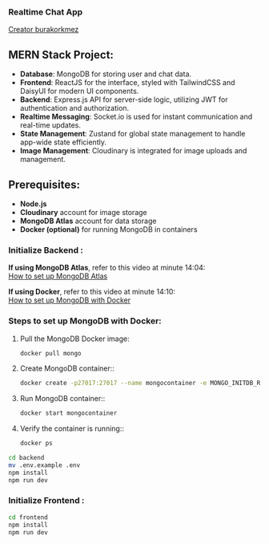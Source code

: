 ### Realtime Chat App

<a href="https://www.youtube.com/watch?v=ntKkVrQqBYY&t=13834s" target="_blank">Creator burakorkmez</a>

## MERN Stack Project:

- **Database**: MongoDB for storing user and chat data.
- **Frontend**: ReactJS for the interface, styled with TailwindCSS and DaisyUI for modern UI components.
- **Backend**: Express.js API for server-side logic, utilizing JWT for authentication and authorization.
- **Realtime Messaging**: Socket.io is used for instant communication and real-time updates.
- **State Management**: Zustand for global state management to handle app-wide state efficiently.
- **Image Management**: Cloudinary is integrated for image uploads and management.

## Prerequisites:

- **Node.js**
- **Cloudinary** account for image storage
- **MongoDB Atlas** account for data storage
- **Docker (optional)** for running MongoDB in containers

### Initialize Backend :

**If using MongoDB Atlas**, refer to this video at minute 14:04:  
[How to set up MongoDB Atlas](https://www.youtube.com/watch?v=ntKkVrQqBYY&list=LL&index=1&t=63s)

**If using Docker**, refer to this video at minute 14:10:  
[How to set up MongoDB with Docker](https://www.youtube.com/watch?v=4Dko5W96WHg&t=2003s)

### Steps to set up MongoDB with Docker:

1. Pull the MongoDB Docker image:
   ```sh
   docker pull mongo
   ```
2. Create MongoDB container::

   ```sh
   docker create -p27017:27017 --name mongocontainer -e MONGO_INITDB_ROOT_USERNAME=root -e MONGO_INITDB_ROOT_PASSWORD=password mongo
   ```

3. Run MongoDB container::

   ```sh
   docker start mongocontainer
   ```

4. Verify the container is running::
   ```sh
   docker ps
   ```

```sh
cd backend
mv .env.example .env
npm install
npm run dev
```

### Initialize Frontend :

```sh
cd frontend
npm install
npm run dev
```
